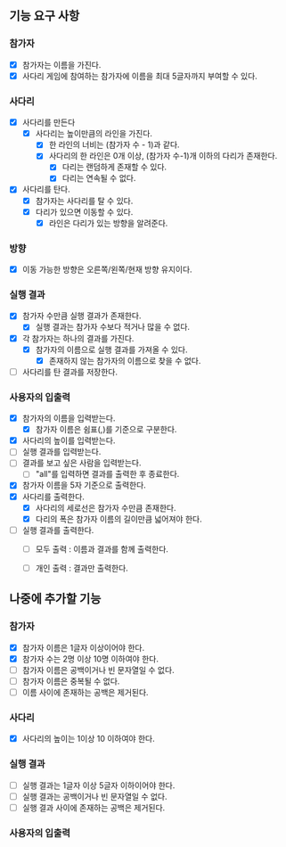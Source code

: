 ## 기능 요구 사항

### 참가자
- [x] 참가자는 이름을 가진다.
- [x] 사다리 게임에 참여하는 참가자에 이름을 최대 5글자까지 부여할 수 있다. 

### 사다리
- [x] 사다리를 만든다
  - [x] 사다리는 높이만큼의 라인을 가진다.
    - [x] 한 라인의 너비는 (참가자 수 - 1)과 같다.
    - [x] 사다리의 한 라인은 0개 이상, (참가자 수-1)개 이하의 다리가 존재한다. 
      - [x] 다리는 랜덤하게 존재할 수 있다.
      - [x] 다리는 연속될 수 없다.
- [x] 사다리를 탄다.
  - [x] 참가자는 사다리를 탈 수 있다.
  - [x] 다리가 있으면 이동할 수 있다.
    - [x] 라인은 다리가 있는 방향을 알려준다.

### 방향
- [x] 이동 가능한 방향은 오른쪽/왼쪽/현재 방향 유지이다.
    
### 실행 결과
- [x] 참가자 수만큼 실행 결과가 존재한다.
  - [x] 실행 결과는 참가자 수보다 적거나 많을 수 없다.
- [x] 각 참가자는 하나의 결과를 가진다.
  - [x] 참가자의 이름으로 실행 결과를 가져올 수 있다.
    - [x] 존재하지 않는 참가자의 이름으로 찾을 수 없다.
- [ ] 사다리를 탄 결과를 저장한다.

### 사용자의 입출력
- [x] 참가자의 이름을 입력받는다.
  - [x] 참가자 이름은 쉼표(,)를 기준으로 구분한다.
- [x] 사다리의 높이를 입력받는다.
- [ ] 실행 결과를 입력받는다.
- [ ] 결과를 보고 싶은 사람을 입력받는다.
  - [ ] "all"를 입력하면 결과를 출력한 후 종료한다.
- [x] 참가자 이름을 5자 기준으로 출력한다.
- [x] 사다리를 출력한다.
  - [x] 사다리의 세로선은 참가자 수만큼 존재한다.
  - [x] 다리의 폭은 참가자 이름의 길이만큼 넓어져야 한다.
- [ ] 실행 결과를 출력한다.
  - [ ] 모두 출력 : 이름과 결과를 함께 출력한다.
  - [ ] 개인 출력 : 결과만 출력한다.
  

## 나중에 추가할 기능

### 참가자
- [x] 참가자 이름은 1글자 이상이어야 한다.
- [x] 참가자 수는 2명 이상 10명 이하여야 한다.
- [ ] 참가자 이름은 공백이거나 빈 문자열일 수 없다.
- [ ] 참가자 이름은 중복될 수 없다.
- [ ] 이름 사이에 존재하는 공백은 제거된다.
### 사다리
- [x] 사다리의 높이는 1이상 10 이하여야 한다.
### 실행 결과
- [ ] 실행 결과는 1글자 이상 5글자 이하이어야 한다.
- [ ] 실행 결과는 공백이거나 빈 문자열일 수 없다.
- [ ] 실행 결과 사이에 존재하는 공백은 제거된다.
### 사용자의 입출력
